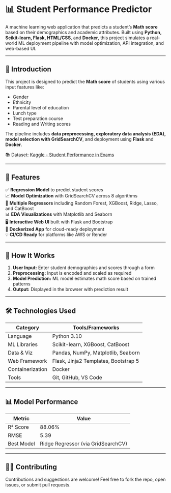 # 📊 Student Performance Predictor

A machine learning web application that predicts a student’s **Math score** based on their demographics and academic attributes. Built using **Python, Scikit-learn, Flask, HTML/CSS**, and **Docker**, this project simulates a real-world ML deployment pipeline with model optimization, API integration, and web-based UI.



---
## 📌 Introduction

This project is designed to predict the **Math score** of students using various input features like:

- Gender
- Ethnicity
- Parental level of education
- Lunch type
- Test preparation course
- Reading and Writing scores

The pipeline includes **data preprocessing, exploratory data analysis (EDA), model selection with GridSearchCV**, and deployment using **Flask** and **Docker**.

📚 Dataset: [Kaggle - Student Performance in Exams](https://www.kaggle.com/datasets/spscientist/students-performance-in-exams)


---
## 🚀 Features

✅ **Regression Model** to predict student scores  
📈 **Model Optimization** with GridSearchCV across 8 algorithms  
🧠 **Multiple Regressors** including Random Forest, XGBoost, Ridge, Lasso, and CatBoost  
📊 **EDA Visualizations** with Matplotlib and Seaborn  
🖥️ **Interactive Web UI** built with Flask and Bootstrap  
🐳 **Dockerized App** for cloud-ready deployment  
💡 **CI/CD Ready** for platforms like AWS or Render  

---

## 🔎 How It Works

1. **User Input:** Enter student demographics and scores through a form  
2. **Preprocessing:** Input is encoded and scaled as required  
3. **Model Prediction:** ML model estimates math score based on trained patterns  
4. **Output:** Displayed in the browser with prediction result  

---


## 🛠️ Technologies Used

| Category        | Tools/Frameworks                                   |
|------------------|----------------------------------------------------|
| Language         | Python 3.10                                        |
| ML Libraries     | Scikit-learn, XGBoost, CatBoost                    |
| Data & Viz       | Pandas, NumPy, Matplotlib, Seaborn                |
| Web Framework    | Flask, Jinja2 Templates, Bootstrap 5              |
| Containerization | Docker                                             |
| Tools            | Git, GitHub, VS Code                              |

---


## 📊 Model Performance

| Metric      | Value      |
|-------------|------------|
| R² Score    | 88.06%     |
| RMSE        | 5.39       |
| Best Model  | Ridge Regressor (via GridSearchCV) |

---

## 👩‍💻 Contributing
Contributions and suggestions are welcome!
Feel free to fork the repo, open issues, or submit pull requests.
